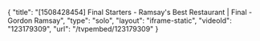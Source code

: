 {
    "title": "[1508428454] Final Starters - Ramsay's Best Restaurant | Final - Gordon Ramsay",
    "type": "solo",
    "layout": "iframe-static",
    "videoId": "123179309",
    "url": "\/tvpembed\/123179309"
}